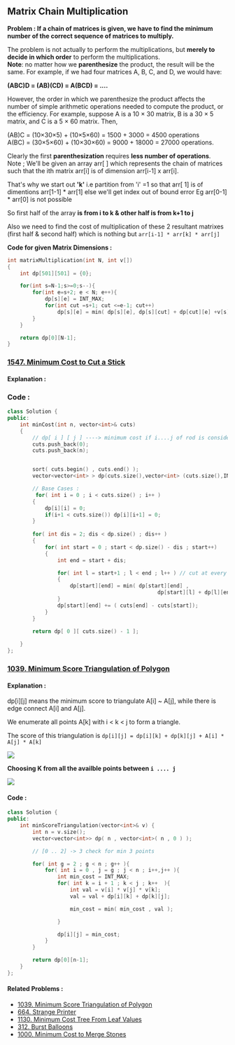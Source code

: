 
## Matrix Chain Multiplication

**Problem : If a chain of matrices is given, we have to find the minimum number of the correct sequence of matrices to multiply.**

The problem is not actually to perform the multiplications, but **merely to decide in which order** to perform the multiplications.  
**Note**: no matter how we **parenthesize** the product, the result will be the same. For example, if we had four matrices A, B, C, and D, we would have:

**(ABC)D = (AB)(CD) = A(BCD) = ....** 

However, the order in which we parenthesize the product affects the number of simple arithmetic operations needed to compute the product, or the efficiency. For example, suppose A is a 10 × 30 matrix, B is a 30 × 5 matrix, and C is a 5 × 60 matrix. Then,

(AB)C = (10×30×5) + (10×5×60) = 1500 + 3000 = 4500 operations  
A(BC) = (30×5×60) + (10×30×60) = 9000 + 18000 = 27000 operations.

Clearly the first **parenthesization** requires **less number of operations**.  
Note ; We'll be given an array arr[ ] which represents the chain of matrices such that the ith matrix arr[i] is of dimension arr[i-1] x arr[i].  

That's why we start out **'k'** i.e partition from 'i' =1 so that arr[ 1] is of dimentions arr[1-1] * arr[1] else we'll get index out of bound error Eg arr[0-1] * arr[0] is not possible  

So first half of the array **is from i to k & other half is from k+1 to j**  

Also we need to find the cost of multiplication of these 2 resultant matrixes (first half & second half) which is nothing but  `arr[i-1] * arr[k] * arr[j]`


**Code for given Matrix Dimensions :**
```cpp
int matrixMultiplication(int N, int v[])
{
	int dp[501][501] = {0};

	for(int s=N-1;s>=0;s--){
		for(int e=s+2; e < N; e++){
			dp[s][e] = INT_MAX;
			for(int cut =s+1; cut <=e-1; cut++)
				dp[s][e] = min( dp[s][e], dp[s][cut] + dp[cut][e] +v[s]*v[cut]*v[e] );
		}
	}

	return dp[0][N-1];
}

```


### [1547. Minimum Cost to Cut a Stick](https://leetcode.com/problems/minimum-cost-to-cut-a-stick/)

#### Explanation :


### Code :

```cpp
class Solution {
public:
    int minCost(int n, vector<int>& cuts) 
    {
        // dp[ i ] [ j ] ----> minimum cost if i....j of rod is considered
        cuts.push_back(0);
        cuts.push_back(n);


        sort( cuts.begin() , cuts.end() );
        vector<vector<int> > dp(cuts.size(),vector<int> (cuts.size(),INT_MAX));

		// Base Cases :
         for( int i = 0 ; i < cuts.size() ; i++ )
        {
            dp[i][i] = 0;
            if(i+1 < cuts.size()) dp[i][i+1] = 0; 
        }
        
        for( int dis = 2; dis < dp.size() ; dis++ )
        {
            for( int start = 0 ; start < dp.size() - dis ; start++)
            {
                int end = start + dis;

                for( int l = start+1 ; l < end ; l++ ) // cut at every point start ... start+ 1 ....start + 2 ..end
                {
                    dp[start][end] = min( dp[start][end] ,
                                                dp[start][l] + dp[l][end]);
                } 
                dp[start][end] += ( cuts[end] - cuts[start]);
            }
        }

        return dp[ 0 ][ cuts.size() - 1 ];
   
    }
};
```
### [1039. Minimum Score Triangulation of Polygon](https://leetcode.com/problems/minimum-score-triangulation-of-polygon/)

#### Explanation :
dp[i][j] means the minimum score to triangulate A[i] ~ A[j],
while there is edge connect A[i] and A[j].

We enumerate all points A[k] with i < k < j to form a triangle.

The score of this triangulation is `dp[i][j] = dp[i][k] + dp[k][j] + A[i] * A[j] * A[k]`


![](https://github.com/samadeep/data_structures_algorithms/blob/main/Leetcode/Dyanamic%20Programming/Images/image_1557470819.png)


**Choosing K from all the availble points between `i .... j`**


![](https://github.com/samadeep/data_structures_algorithms/blob/main/Leetcode/Dyanamic%20Programming/Images/image_1557471328.png)


#### Code :

```cpp
class Solution {
public:
    int minScoreTriangulation(vector<int>& v) {
        int n = v.size();
        vector<vector<int>> dp( n , vector<int>( n , 0 ) );

        // [0 .. 2] -> 3 check for min 3 points 

        for( int g = 2 ; g < n ; g++ ){
            for( int i = 0 , j = g ; j < n ; i++,j++ ){
                int min_cost = INT_MAX;
                for( int k = i + 1 ; k < j ; k++  ){
                    int val = v[i] * v[j] * v[k];
                    val = val + dp[i][k] + dp[k][j];

                    min_cost = min( min_cost , val );

                }

                dp[i][j] = min_cost;
            }
        }

        return dp[0][n-1];
    }
};
```



#### Related Problems :

- [1039. Minimum Score Triangulation of Polygon](https://leetcode.com/problems/minimum-score-triangulation-of-polygon/)
- [664. Strange Printer](https://leetcode.com/problems/strange-printer/)
- [1130. Minimum Cost Tree From Leaf Values](https://leetcode.com/problems/minimum-cost-tree-from-leaf-values/)
- [312. Burst Balloons](https://leetcode.com/problems/burst-balloons/)
- [1000. Minimum Cost to Merge Stones](https://leetcode.com/problems/minimum-cost-to-merge-stones/)
